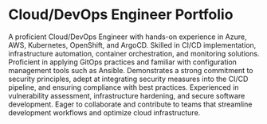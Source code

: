# Cloud/DevOps Engineer Portfolio

A proficient Cloud/DevOps Engineer with hands-on experience in Azure, AWS, Kubernetes, OpenShift, and ArgoCD. Skilled in CI/CD implementation, infrastructure automation, container orchestration, and monitoring solutions. Proficient in applying GitOps practices and familiar with configuration management tools such as Ansible. Demonstrates a strong commitment to security principles, adept at integrating security measures into the CI/CD pipeline, and ensuring compliance with best practices. Experienced in vulnerability assessment, infrastructure hardening, and secure software development. Eager to collaborate and contribute to teams that streamline development workflows and optimize cloud infrastructure.
